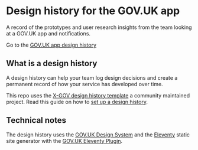# Design history for the GOV.UK app

A record of the prototypes and user research insights from the team looking at a GOV.UK app and notifications.

Go to the [GOV.UK app design history](https://govuk-app-design-history-a45c1af4a3dc.herokuapp.com/)

## What is a design history

A design history can help your team log design decisions and create a permanent record of how your service has developed over time. 

This repo uses the [X-GOV design history template](https://github.com/x-govuk/govuk-design-history-template) a community maintained project. Read this guide on how to [set up a design history](https://x-govuk.github.io/govuk-design-history/get-started/). 

## Technical notes

The design history uses the [GOV.UK Design System](https://design-system.service.gov.uk) and the [Eleventy](https://www.11ty.dev) static site generator with the [GOV.UK Eleventy Plugin](https://x-govuk.github.io/govuk-eleventy-plugin/).
